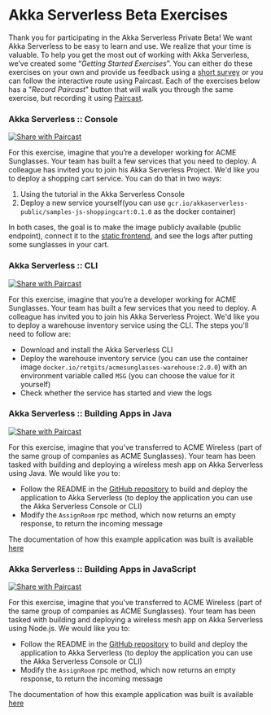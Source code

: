 # Akka Serverless Beta Exercises

Thank you for participating in the Akka Serverless Private Beta! We want Akka Serverless to be easy to learn and use. We realize that your time is valuable. To help you get the most out of working with Akka Serverless, we’ve created some “_Getting Started Exercises_”. You can either do these exercises on your own and provide us feedback using a [short survey](https://lightbend.qualtrics.com/jfe/form/SV_1CkcF7hvg40BLmu) or you can follow the interactive route using Paircast. Each of the exercises below has a "_Record Paircast_" button that will walk you through the same exercise, but recording it using [Paircast](https://paircast.io).


### Akka Serverless :: Console

<a href="https://app.paircast.io/intro?key=fce7be36-e30a-4078-8471-58ec2dacc8d4"><img src="https://app.paircast.io/images/share-your-build.png" alt="Share with Paircast"></a>

For this exercise, imagine that you’re a developer working for ACME Sunglasses. Your team has built a few services that you need to deploy. A colleague has invited you to join his Akka Serverless Project. We'd like you to deploy a shopping cart service. You can do that in two ways:

1. Using the tutorial in the Akka Serverless Console
2. Deploy a new service yourself(you can use `gcr.io/akkaserverless-public/samples-js-shoppingcart:0.1.0` as the docker container)

In both cases, the goal is to make the image publicly available (public endpoint), connect it to the [static frontend](https://static.akkaserverless.com/js-shopping-cart/index.html), and see the logs after putting some sunglasses in your cart.


### Akka Serverless :: CLI

<a href="https://app.paircast.io/intro?key=b8ddf958-622f-4340-a4e6-04f775066869"><img src="https://app.paircast.io/images/share-your-build.png" alt="Share with Paircast"></a>

For this exercise, imagine that you’re a developer working for ACME Sunglasses. Your team has built a few services that you need to deploy. A colleague has invited you to join his Akka Serverless Project. We'd like you to deploy a warehouse inventory service using the CLI. The steps you'll need to follow are:

* Download and install the Akka Serverless CLI
* Deploy the warehouse inventory service (you can use the container image `docker.io/retgits/acmesunglasses-warehouse:2.0.0`) with an environment variable called `MSG` (you can choose the value for it yourself)
* Check whether the service has started and view the logs


### Akka Serverless :: Building Apps in Java

<a href="https://app.paircast.io/intro?key=7fee1872-2e8f-41e1-859f-f3afe3b4b582"><img src="https://app.paircast.io/images/share-your-build.png" alt="Share with Paircast"></a>

For this exercise, imagine that you've transferred to ACME Wireless (part of the same group of companies as ACME Sunglasses). Your team has been tasked with building and deploying a wireless mesh app on Akka Serverless using Java. We would like you to:

* Follow the README in the [GitHub repository](https://github.com/lightbend-labs/akkaserverless-wirelessmesh-java) to build and deploy the application to Akka Serverless (to deploy the application you can use the Akka Serverless Console or CLI)
* Modify the `AssignRoom` rpc method, which now returns an empty response, to return the incoming message

The documentation of how this example application was built is available [here](https://developer.lightbend.com/docs/akka-serverless/tutorial/iotexample-learn.html)

### Akka Serverless :: Building Apps in JavaScript

<a href="https://app.paircast.io/intro?key=6425fdaf-2265-4c81-9d05-8d27baa6c5ba"><img src="https://app.paircast.io/images/share-your-build.png" alt="Share with Paircast"></a>

For this exercise, imagine that you've transferred to ACME Wireless (part of the same group of companies as ACME Sunglasses). Your team has been tasked with building and deploying a wireless mesh app on Akka Serverless using Node.js. We would like you to:

* Follow the README in the [GitHub repository](https://github.com/lightbend-labs/akkaserverless-wirelessmesh-javascript) to build and deploy the application to Akka Serverless (to deploy the application you can use the Akka Serverless Console or CLI)
* Modify the `AssignRoom` rpc method, which now returns an empty response, to return the incoming message

The documentation of how this example application was built is available [here](https://developer.lightbend.com/docs/akka-serverless/tutorial/iotexample-learn.html)
